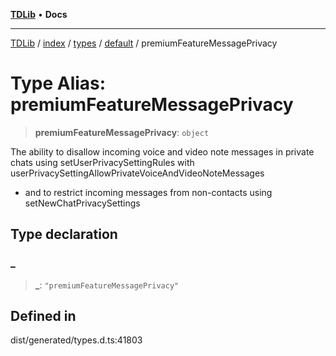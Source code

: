 [**TDLib**](../../../../../../README.md) • **Docs**

***

[TDLib](../../../../../../modules.md) / [index](../../../../../README.md) / [types](../../../README.md) / [default](../README.md) / premiumFeatureMessagePrivacy

# Type Alias: premiumFeatureMessagePrivacy

> **premiumFeatureMessagePrivacy**: `object`

The ability to disallow incoming voice and video note messages in private chats using setUserPrivacySettingRules with userPrivacySettingAllowPrivateVoiceAndVideoNoteMessages

- and to restrict incoming messages from non-contacts using setNewChatPrivacySettings

## Type declaration

### \_

> **\_**: `"premiumFeatureMessagePrivacy"`

## Defined in

dist/generated/types.d.ts:41803
